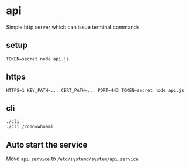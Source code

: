 # api

Simple http server which can issue terminal commands

## setup

```
TOKEN=secret node api.js
```

## https

```
HTTPS=1 KEY_PATH=... CERT_PATH=... PORT=443 TOKEN=secret node api.js
```

## cli

```
./cli
./cli /?cmd=whoami
```

## Auto start the service

Move `api.service` to `/etc/systemd/system/api.service`
